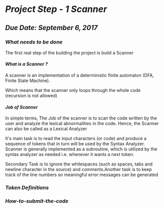 # ***Project Step - 1 Scanner***
## ***Due Date: September 6, 2017***

### ***What needs to be done***
The first real step of the building the project is build a Scanner

#### ***What is a Scanner ?***
A scanner is an implementation of a deterministic finite automaton (DFA, Finite State Machine).

Which means that the scanner only loops through the whole code (recursion is not allowed)

#### ***Job of Scanner***

<p>In simple terms, The Job of the scanner is to scan the code written by the user and analyze the lexical abnormalities in the code. Hence, the Scanner can also be called as a Lexical Analyzer </p>

<p>It's main task is to read the input characters (or code) and produce a sequence of tokens that in turn will be used by the Syntax Analyzer. Scanner is generally implemented as a subroutine, which is utilized by the syntax analyzer as needed i.e. whenever it wants a next token. </p>

<p>Secondary Task is to ignore the whitespaces (such as spaces, tabs and newline character in the source) and comments.Another task is to keep track of the line numbers so meaningful error messages can be generated</p>


### ***Token Definitions***

### ***How-to-submit-the-code***
